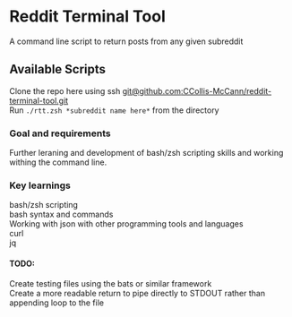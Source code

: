 # Reddit Terminal Tool

A command line script to return posts from any given subreddit

## Available Scripts

Clone the repo here using ssh [git@github.com:CCollis-McCann/reddit-terminal-tool.git](git@github.com:CCollis-McCann/reddit-terminal-tool.git)<br />
Run `./rtt.zsh *subreddit name here*` from the directory

### Goal and requirements

Further leraning and development of bash/zsh scripting skills and working withing the command line.

### Key learnings

bash/zsh scripting<br />
bash syntax and commands<br />
Working with json with other programming tools and languages<br />
curl<br />
jq<br />

#### TODO:

Create testing files using the bats or similar framework<br />
Create a more readable return to pipe directly to STDOUT rather than appending loop to the file

